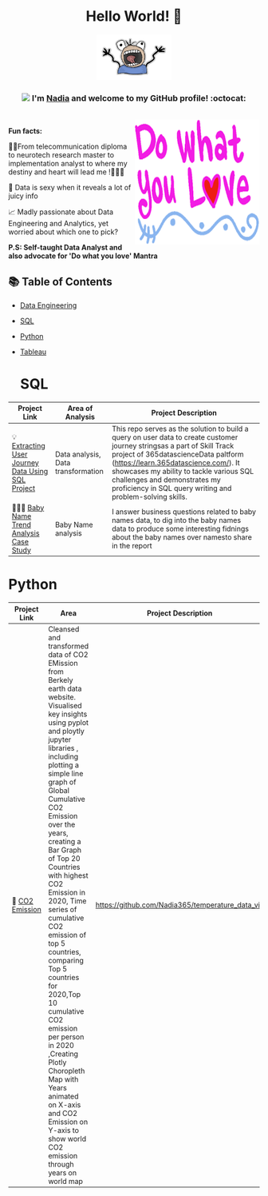 
<div align="center">
<h1> Hello World! 👋 </h1>
<img src="IMG/my-image.png" width="150">

### <img src="https://media.giphy.com/media/WUlplcMpOCEmTGBtBW/giphy.gif" width="40"> I'm [Nadia](https://www.linkedin.com/in/nadiayoussef365/) and welcome to my GitHub profile! :octocat:
<br>

<img align="right" height="250" width="250" alt="GIF" src="IMG/images.png" />


</div>

**Fun facts:**

👩‍🎓From telecommunication diploma to neurotech research master to implementation analyst to where my destiny and heart will lead me !🤔🤔🤔


🤔 Data is sexy when it reveals a lot of juicy info  
  
📈 Madly passionate about Data Engineering and Analytics, yet worried about which one to pick?

**P.S: Self-taught Data Analyst and also advocate for 'Do what you love' Mantra** 

## 📚 Table of Contents
- [Data Engineering](#data-engineering)
- [SQL](#sql)
- [Python](#python)
- [Tableau](#tableau)

  # SQL

| Project Link | Area of Analysis | Project Description | 
|---|---|---|
| 💡 [Extracting User Journey Data Using SQL Project](https://github.com/Nadia365/User-tracking) | Data analysis, Data transformation| This repo serves as the solution to build a query on user data to create customer journey stringsas a part of  Skill Track project of 365datascienceData paltform (https://learn.365datascience.com/). It showcases my ability to tackle various SQL challenges and demonstrates my proficiency in SQL query writing and problem-solving skills. | 
| 👩🏻‍⚕️ [Baby Name Trend Analysis Case Study](https://github.com/Nadia365/Baby-Name-Trend-Analysis-Case-Study/tree/main) | Baby Name analysis | I answer business questions related to baby names data, to dig into the baby names data to produce some interesting fidnings about the baby names over namesto share in the report |  


# Python

| Project Link | Area | Project Description | Libraries |    
|---|---|---|---|
 🦄 [CO2 Emission](https://github.com/Nadia365/temperature_data_viz) | Cleansed and transformed data of CO2 EMission from Berkely earth data website. Visualised key insights using pyplot and ploytly jupyter libraries , including plotting a simple line graph of Global Cumulative CO2 Emission over the years, creating a Bar Graph of Top 20 Countries with highest CO2 Emission in 2020, Time series of cumulative CO2 emission of top 5 countries, comparing Top 5 countries for 2020,Top 10 cumulative CO2 emission per person in 2020 ,Creating Plotly Choropleth Map with Years animated on X-axis and CO2 Emission on Y-axis to show world CO2 emission through years on world map | https://github.com/Nadia365/temperature_data_viz | pandas/matplotlib/seaborn /numpy /plotly/math/graph_objects 
